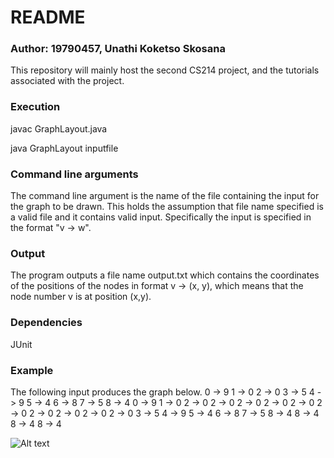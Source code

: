 # README

### Author: 19790457, Unathi Koketso Skosana

This repository will mainly host the second CS214 project, and the tutorials associated with the project.

### Execution

javac GraphLayout.java

java GraphLayout inputfile

### Command line arguments

The command line argument is the name of the file containing the input for the graph to be drawn. This holds the assumption that file name specified is a valid file and it contains valid input. Specifically the input is specified in the format "v -> w".

### Output
The program outputs a file name output.txt which contains the coordinates of the positions of the nodes in format
v -> (x, y), which means that the node number v is at position (x,y).

### Dependencies
JUnit

### Example
The following input produces the graph below.
        0 -> 9
        1 -> 0
        2 -> 0
        3 -> 5
        4 -> 9
        5 -> 4
        6 -> 8
        7 -> 5
        8 -> 4
        0 -> 9
        1 -> 0
        2 -> 0
        2 -> 0
        2 -> 0
        2 -> 0
        2 -> 0
        2 -> 0
        2 -> 0
        2 -> 0
        2 -> 0
        2 -> 0
        3 -> 5
        4 -> 9
        5 -> 4
        6 -> 8
        7 -> 5
        8 -> 4
        8 -> 4
        8 -> 4
        8 -> 4

![Alt text](NetworkLayout/BinaryTree.png?raw=true "One specific test case")

